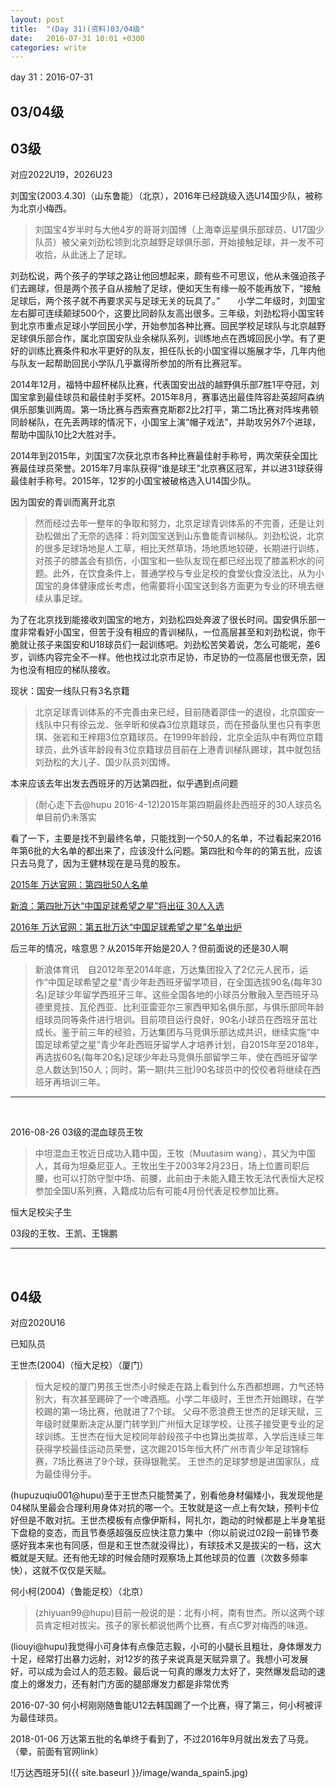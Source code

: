 ```yaml
---
layout: post
title:  "(Day 31)(资料)03/04级"
date:   2016-07-31 10:01 +0300
categories: write
---
```


day 31：2016-07-31

03/04级
-



03级
-

对应2022U19，2026U23

刘国宝(2003.4.30)（山东鲁能）（北京），2016年已经跳级入选U14国少队，被称为北京小梅西。

>刘国宝4岁半时与大他4岁的哥哥刘国博（上海幸运星俱乐部球员、U17国少队员）被父亲刘劲松领到北京越野足球俱乐部，开始接触足球，并一发不可收拾，从此迷上了足球。
>
刘劲松说，两个孩子的学球之路让他回想起来，颇有些不可思议，他从未强迫孩子们去踢球，但是两个孩子自从接触了足球，便如天生有缘一般不能再放下，“接触足球后，两个孩子就不再要求买与足球无关的玩具了。”　　小学二年级时，刘国宝左右脚可连续颠球500个，这要比同龄队友高出很多。三年级，刘劲松将小国宝转到北京市重点足球小学回民小学，开始参加各种比赛。回民学校足球队与北京越野足球俱乐部合作，属北京国安队业余梯队系列，训练地点在西城回民小学。有了更好的训练比赛条件和水平更好的队友，担任队长的小国宝得以施展才华，几年内他与队友一起帮助回民小学队几乎赢得所参加的所有比赛冠军。
>
2014年12月，福特中超杯梯队比赛，代表国安出战的越野俱乐部7胜1平夺冠，刘国宝拿到最佳球员和最佳射手奖杯。2015年8月，赛事选出最佳阵容赴英超阿森纳俱乐部集训两周。第一场比赛与西索赛克斯郡2比2打平，第二场比赛对阵埃弗顿同龄梯队，在先丢两球的情况下，小国宝上演“帽子戏法”，并助攻另外7个进球，帮助中国队10比2大胜对手。
>
2014年到2015年，刘国宝7次获北京市各种比赛最佳射手称号，两次荣获全国比赛最佳球员荣誉。2015年7月率队获得“谁是球王”北京赛区冠军，并以进31球获得最佳射手称号。2015年，12岁的小国宝被破格选入U14国少队。

因为国安的青训而离开北京

>然而经过去年一整年的争取和努力，北京足球青训体系的不完善，还是让刘劲松做出了无奈的选择：将刘国宝送到山东鲁能青训梯队。刘劲松说，北京的很多足球场地是人工草，相比天然草场，场地质地较硬，长期进行训练，对孩子的膝盖会有损伤，小国宝和一些队友现在都已经出现了膝盖积水的问题。此外，在饮食条件上，普通学校与专业足校的食堂伙食没法比，从为小国宝的身体健康成长考虑，他需要将小国宝送到各方面更为专业的环境去继续从事足球。
>
为了在北京找到能接收刘国宝的地方，刘劲松四处奔波了很长时间。国安俱乐部一度非常看好小国宝，但苦于没有相应的青训梯队，一位高层甚至和刘劲松说，你干脆就让孩子来国安和U18球员们一起训练吧。刘劲松苦笑着说，怎么可能呢，差6岁，训练内容完全不一样。他也找过北京市足协，市足协的一位高层也很无奈，因为也没有相应的梯队接收。

现状：国安一线队只有3名京籍

>北京足球青训体系的不完善由来已经，目前随着邵佳一的退役，北京国安一线队中只有徐云龙、张辛昕和侯森3位京籍球员，而在预备队里也只有李思琪、张岩和王梓翔3位京籍球员。在1999年龄段，北京全运队中有两位京籍球员，此外该年龄段有3位京籍球员目前在上港青训梯队踢球，其中就包括刘劲松的大儿子、国少队员刘国博。

本来应该去年出发去西班牙的万达第四批，似乎遇到点问题

>(耐心走下去@hupu 2016-4-12)2015年第四期最终赴西班牙的30人球员名单目前仍未落实

看了一下，主要是找不到最终名单，只能找到一个50人的名单，不过看起来2016年第6批的大名单的都出来了，应该没什么问题。第四批和今年的的第五批，应该只去马竞了，因为王健林现在是马竞的股东。

[2015年 万达官网：第四批50人名单](http://www.wanda.cn/2015/2015_0512/31262.html)

[新浪：第四批万达“中国足球希望之星”将出征 30人入选](http://sports.sina.com.cn/china/2015-07-19/doc-ifxfaswm0888697.shtml)

[2016年 万达官网：第五批万达“中国足球希望之星”名单出炉](http://www.wanda.cn/mobile/2016/news_0429/1474.html)

后三年的情况，啥意思？从2015年开始是20人？但前面说的还是30人啊

>新浪体育讯　自2012年至2014年底，万达集团投入了2亿元人民币，运作“中国足球希望之星”青少年赴西班牙留学项目，在全国选拔90名(每年30名)足球少年留学西班牙三年。这些全国各地的小球员分散融入至西班牙马德里竞技、瓦伦西亚、比利亚雷亚尔三家西甲知名俱乐部，与俱乐部同年龄组球员同等条件进行培训。目前项目运行良好，90名小球员在西班牙茁壮成长。鉴于前三年的经验，万达集团与马竞俱乐部达成共识，继续实施“中国足球希望之星”青少年赴西班牙留学人才培养计划，自2015年至2018年，再选拔60名(每年20名)足球少年赴马竞俱乐部留学三年，使在西班牙留学总人数达到150人；同时，第一期(共三批)90名球员中的佼佼者将继续在西班牙再培训三年。


***
<br>

2016-08-26 03级的混血球员王牧

>中坦混血王牧近日成功入籍中国，王牧（Muutasim wang），其父为中国人，其母为坦桑尼亚人。王牧出生于2003年2月23日，场上位置司职后腰，也可以打防守型中场、前腰，此前由于未能入籍王牧无法代表恒大足校参加全国U系列赛，入籍成功后有可能4月份代表足校参加比赛。

恒大足校尖子生

03段的王牧、王凯、王锦鹏


***
<br>

04级
-

对应2020U16

已知队员

王世杰(2004)（恒大足校）（厦门）

>恒大足校的厦门男孩王世杰小时候走在路上看到什么东西都想踢，力气还特别大，有次甚至踢碎了一个啤酒瓶。小学二年级时，王世杰开始踢球，在学校踢的第一场比赛，他就进了7个球。 父母不愿浪费王世杰的足球天赋，三年级时就果断决定从厦门转学到广州恒大足球学校，让孩子接受更专业的足球训练。王世杰在恒大足校同年龄段孩子中也算出类拔萃，入学后连续三年获得学校最佳运动员荣誉，这次踢2015年恒大杯广州市青少年足球锦标赛，7场比赛进了9个球，获得银靴奖。 王世杰的足球梦想是进国家队，成为最佳得分手。
>
(hupuzuqiu001@hupu)至于王世杰只能赞美了，别看他身材偏矮小，我发现他是04梯队里最会合理利用身体对抗的哪一个。王牧就是这一点上有欠缺，预判卡位好但是不敢对抗。王世杰模板有点像伊斯科，阿扎尔，跑动的时候都是上半身笔挺下盘稳的变态，而且节奏感超强反应快注意力集中（你以前说过02段一前锋节奏感好我本来也有同感，但是和王世杰就没得比），有球技术又是拔尖的一档，这大概就是天赋。还有他无球的时候会随时观察场上其他球员的位置（次数多频率快），这就不仅仅是天赋。

何小柯(2004)（鲁能足校）（北京）

>(zhiyuan99@hupu)目前一般说的是：北有小柯，南有世杰。所以这两个球员肯定相对拔尖。孩子的家长都说他两个比赛，有点C罗对梅西的味道。
>
(liouyi@hupu)我觉得小可身体有点像范志毅，小可的小腿长且粗壮，身体爆发力十足，经常打出暴力远射，对12岁的孩子来说真是天赋异禀了。我想小可发展好，可以成为会过人的范志毅。最后说一句真的爆发力太好了，突然爆发启动的速度上的爆发力，还有射门方面的腿部爆发力都是非常优秀

2016-07-30 何小柯刚刚随鲁能U12去韩国踢了一个比赛，得了第三，何小柯被评为最佳球员。

2018-01-06 万达第五批的名单终于看到了，不过2016年9月就出发去了马竞。（晕，前面有官网link）

![万达西班牙5]({{ site.baseurl }}/image/wanda_spain5.jpg)




<!--end-->
